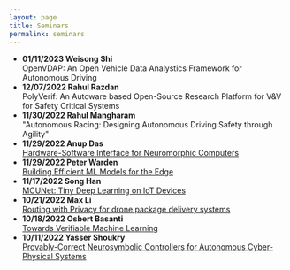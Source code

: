 ```yaml
---
layout: page
title: Seminars
permalink: seminars
---
```


- __01/11/2023 Weisong Shi__\
OpenVDAP: An Open Vehicle Data Analystics Framework for Autonomous Driving
- __12/07/2022 Rahul Razdan__\
PolyVerif:  An Autoware based Open-Source Research Platform for V&V for Safety Critical Systems
- __11/30/2022 Rahul Mangharam__\
"Autonomous Racing: Designing Autonomous Driving Safety through Agility"
- __11/29/2022 Anup Das__\
[Hardware-Software Interface for Neuromorphic Computers](11_29_22_2)
- __11/29/2022 Peter Warden__\
[Building Efficient ML Models for the Edge](11_29_22_1)
- __11/17/2022 Song Han__\
[MCUNet: Tiny Deep Learning on IoT Devices](11_17_22)
- __10/21/2022 Max Li__\
[Routing with Privacy for drone package delivery systems](10_21_22)
- __10/18/2022 Osbert Basanti__\
[Towards Verifiable Machine Learning](10_18_22)
- __10/11/2022 Yasser Shoukry__\
[Provably-Correct Neurosymbolic Controllers for Autonomous Cyber-Physical Systems](10_11_22)

